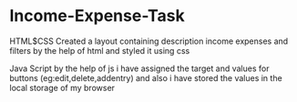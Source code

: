 # Income-Expense-Task

HTML$CSS
Created a layout containing description income expenses and filters by the help of html and styled it using css

Java Script
by the help of js i have assigned the target and values for buttons (eg:edit,delete,addentry) and also i have stored the values in the local storage of my browser
